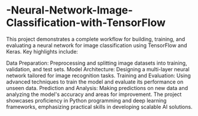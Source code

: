 ﻿# -Neural-Network-Image-Classification-with-TensorFlow
This project demonstrates a complete workflow for building, training, and evaluating a neural network for image classification using TensorFlow and Keras. Key highlights include:

Data Preparation: Preprocessing and splitting image datasets into training, validation, and test sets.
Model Architecture: Designing a multi-layer neural network tailored for image recognition tasks.
Training and Evaluation: Using advanced techniques to train the model and evaluate its performance on unseen data.
Prediction and Analysis: Making predictions on new data and analyzing the model's accuracy and areas for improvement.
The project showcases proficiency in Python programming and deep learning frameworks, emphasizing practical skills in developing scalable AI solutions.
